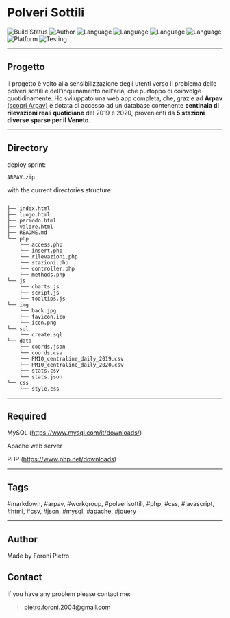 # Polveri Sottili

![Build Status](https://img.shields.io/badge/Status-Developed-green?style=flat)
![Author](https://img.shields.io/badge/author-Foroni%20Pietro-light?style=flat)
![Language](https://img.shields.io/badge/language-PHP-orange?style=flat)
![Language](https://img.shields.io/badge/language-HTML-orange?style=flat)
![Language](https://img.shields.io/badge/language-CSS-orange?style=flat)
![Language](https://img.shields.io/badge/language-JavaScript-orange?style=flat)
![Platform](https://img.shields.io/badge/OS%20platform%20supported-All-blue?style=flat)
![Testing](https://img.shields.io/badge/version-v1.0-green)

---

## Progetto

Il progetto è volto alla sensibilizzazione degli utenti verso il problema delle polveri sottili e dell'inquinamento nell'aria, che purtoppo ci coinvolge quotidinamente. Ho sviluppato una web app completa, che, grazie ad **Arpav** [(scopri Arpav)](https://www.arpa.veneto.it/) è dotata di accesso ad un database contenente **centinaia di rilevazioni reali quotidiane** del 2019 e 2020, provenienti da **5 stazioni diverse sparse per il Veneto**.

---

## Directory

deploy sprint:

    ARPAV.zip

with the current directories structure:

```

├── index.html
├── luogo.html
├── periodo.html
├── valore.html
├── README.md
└── php
    └── access.php
    └── insert.php
    └── rilevazioni.php
    └── stazioni.php
    └── controller.php
    └── methods.php
└── js
    └── charts.js
    └── script.js
    └── tooltips.js
└── img
    └── back.jpg
    └── favicon.ico
    └── icon.png
└── sql
    └── create.sql
└── data
    └── coords.json
    └── coords.csv
    └── PM10_centraline_daily_2019.csv
    └── PM10_centraline_daily_2020.csv
    └── stats.csv
    └── stats.json
└── css
    └── style.css

```

---

## Required

MySQL (<https://www.mysql.com/it/downloads/>)

Apache web server

PHP (<https://www.php.net/downloads>)

---

## Tags

#markdown, #arpav, #workgroup, #polverisottili, #php, #css, #javascript, #html, #csv, #json, #mysql, #apache, #jquery

---

## Author

Made by Foroni Pietro

## Contact

If you have any problem please contact me:

> pietro.foroni.2004@gmail.com
